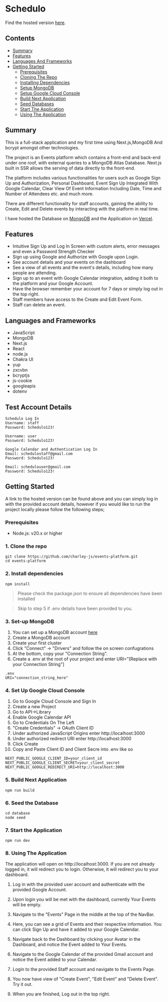 # Schedulo

Find the hosted version [here](https://schedulo-five.vercel.app).

## Contents

- [Summary](#summary)
- [Features](#features)
- [Languages And Frameworks](#languages-and-frameworks)
- [Getting Started](#getting-started)
  - [Prerequisites](#prerequisites)
  - [Cloning The Repo](#1-clone-the-repo)
  - [Installing Dependencies](#2-install-dependencies)
  - [Setup MongoDB](#3-set-up-mongodb)
  - [Setup Google Cloud Console](#4-set-up-google-cloud-console)
  - [Build Next Application](#5-build-next-application)
  - [Seed Databases](#6-seed-the-databases)
  - [Start The Application](#7-start-the-application)
  - [Using The Application](#8-using-the-application)

## Summary

This is a full-stack application and my first time using Next.js,MongoDB And bcrypt amongst other technologies.

The project is an Events platform which contains a front-end and back-end under one roof, with external queries to a MongoDB Atlas Database. Next.js built in SSR allows the serving of data directly to the front-end.

The platform includes various functionalities for users such as Google Sign Up and Authorization, Personal Dashboard, Event Sign Up Integrated With Google Calendar, Clear View Of Event Information Including Date, Time and Number of Attendees etc. and much more.

There are different functionality for staff accounts, gaining the ability to Create, Edit and Delete events by interacting with the platform in real time.

I have hosted the Database on [MongoDB](https://mongodb.com/) and the Application on [Vercel](https://vercel.com/).

## Features

- Intuitive Sign Up and Log In Screen with custom alerts, error messages and even a Password Strength Checker
- Sign up using Google and Authorize with Google upon Login.
- See account details and your events on the dashboard
- See a view of all events and the event's details, including how many people are attending.
- Sign up to an event with Google Calendar integration, adding it both to the platform and your Google Account.
- Have the browser remember your account for 7 days or simply log out in the top right.
- Staff members have access to the Create and Edit Event Form.
- Staff can delete an event.

## Languages and Frameworks

- JavaScript
- MongoDB
- Next.js
- React
- node.js
- Chakra UI
- yup
- zxcvbn
- bcryptjs
- js-cookie
- googleapis
- dotenv

## Test Account Details

```
Schedulo Log In
Username: staff
Password: Schedulo123!

Username: user
Password: Schedulo123!

Google Calendar and Authentication Log In
Email: schedulostaff@gmail.com
Password: Schedulo123!

Email: schedulouser@gmail.com
Password: Schedulo123!
```

## Getting Started

A link to the hosted version can be found above and you can simply log in with the provided account details, however if you would like to run the project locally please follow the following steps;

### Prerequisites

- Node.js: v20.x or higher

### 1. Clone the repo

```
git clone https://github.com/charley-js/events-platform.git
cd events-platform
```

### 2. Install dependencies

```
npm install
```

> Please check the package.json to ensure all dependencies have been installed

> Skip to step 5 if .env details have been provided to you.

### 3. Set-up MongoDB

1. You can set up a MongoDB account [here](https://www.mongodb.com/cloud/atlas/register/)
2. Create a MongoDB account
3. Create your first cluster
4. Click "Connect" -> "Drivers" and follow the on screen confugrations
5. At the bottom, copy your "Connection String".
6. Create a .env at the root of your project and enter URI="[Replace with your Connection String"]

```
.env
URI="connection_string_here"
```

### 4. Set Up Google Cloud Console

1. Go to Google Cloud Console and Sign In
2. Create a new Project
3. Go to API->Library
4. Enable Google Calendar API
5. Go to Credentials On The Left
6. "Create Credentials" -> OAuth Client ID
7. Under authorized JavaScript Origins enter http://localhost:3000
8. Under authorized redirect URI enter http://localhost:3000
9. Click Create
10. Copy and Paste Client ID and Client Secre into .env like so

```
NEXT_PUBLIC_GOOGLE_CLIENT_ID=your_client_id
NEXT_PUBLIC_GOOGLE_CLIENT_SECRET=your_client_secret
NEXT_PUBLIC_GOOGLE_REDIRECT_URI=http://localhost:3000
```

### 5. Build Next Application

```
npm run build
```

### 6. Seed the Database

```
cd database
node seed
```

### 7. Start the Application

```
npm run dev
```

### 8. Using The Application

The application will open on http://localhost:3000. If you are not already logged in, it will redirect you to login. Otherwise, it will redirect you to your dashboard.

1. Log in with the provided user account and authenticate with the provided Google Account.

2. Upon login you will be met with the dashboard, currently Your Events will be empty.

3. Navigate to the "Events" Page in the middle at the top of the NavBar.

4. Here, you can see a grid of Events and their respective information. You can click Sign Up and have it added to your Google Calendar.

5. Navigate back to the Dashboard by clicking your Avatar in the Dashboard, and notice the Event added to Your Events.

6. Navigate to the Google Calendar of the provided Gmail account and notice the Event added to your Calendar.

7. Login to the provided Staff account and navigate to the Events Page.

8. You now have view of "Create Event", "Edit Event" and "Delete Event". Try it out.

9. When you are finished, Log out in the top right.
